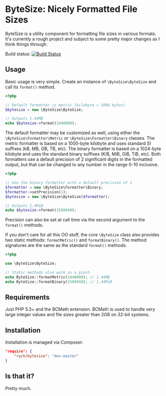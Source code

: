 ByteSize: Nicely Formatted File Sizes
=====================================

ByteSize is a utility component for formatting file sizes in various formats.
It's currently a rough project and subject to some pretty major changes as I
think things through.

Build status: [![Build Status](https://travis-ci.org/rchouinard/bytesize.png?branch=master)](https://travis-ci.org/rchouinard/bytesize)


Usage
-----

Basic usage is very simple. Create an instance of `\ByteSize\ByteSize` and call
its `format()` method.

```php
<?php

// Default formatter is metric (kilobyte = 1000 bytes)
$bytesize = new \ByteSize\ByteSize;

// Outputs 1.44MB
echo $bytesize->format(1440000);
```

The default formatter may be customized as well, using either the
`\ByteSize\Formatter\Metric` or `\ByteSize\Formatter\Binary` classes. The metric
formatter is based on a 1000-byte kilobyte and uses standard SI suffixes (kB,
MB, GB, TB, etc). The binary formatter is based on a 1024-byte kilobyte and
uses the standard binary suffixes (KiB, MiB, GiB, TiB, etc). Both formatters
use a default precision of 2 significant digits in the formatted output, but
that can be changed to any number in the range 0-10 inclusive.

```php
<?php

// Use the binary formatter with a default precision of 1
$formatter = new \ByteSize\Formatter\Binary;
$formatter->setPrecision(1);
$bytesize = new \ByteSize\ByteSize($formatter);

// Outputs 1.4MiB
echo $bytesize->format(1509949);
```

Precision can also be set at call time via the second argument to the
`format()` methods.

If you don't care for all this OO stuff, the core `\ByteSize` class also
provides two static methods: `formatMetric()` and `formatBinary()`. The method
signatures are the same as the standard `format()` methods.

```php
<?php

use \ByteSize\ByteSize;

// Static methods also work in a pinch
echo ByteSize::formatMetric(1440000); // 1.44MB
echo ByteSize::formatBinary(1509949); // 1.44MiB
```


Requirements
------------

Just PHP 5.3+ and the BCMath extension. BCMath is used to handle very large
integer values and file sizes greater than 2GB on 32-bit systems.


Installation
------------

Installation is managed via Composer:

```json
"require": {
    "rych/bytesize": "dev-master"
}
```


Is that it?
-----------

Pretty much.
